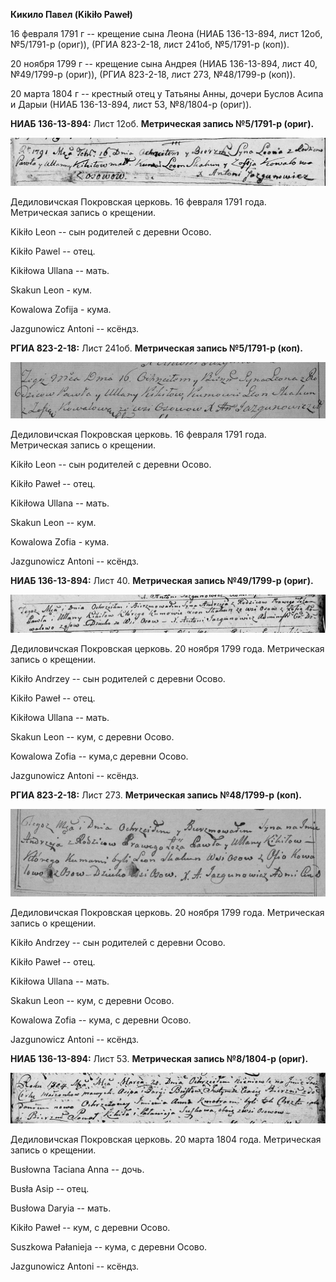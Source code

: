 **Кикило Павел (Kikiło Paweł)**

16 февраля 1791 г -- крещение сына Леона (НИАБ 136-13-894, лист 12об,
№5/1791-р (ориг)), (РГИА 823-2-18, лист 241об, №5/1791-р (коп)).

20 ноября 1799 г -- крещение сына Андрея (НИАБ 136-13-894, лист 40,
№49/1799-р (ориг)), (РГИА 823-2-18, лист 273, №48/1799-р (коп)).

20 марта 1804 г -- крестный отец у Татьяны Анны, дочери Буслов Асипа и
Дарыи (НИАБ 136-13-894, лист 53, №8/1804-р (ориг)).

**НИАБ 136-13-894:** Лист 12об. **Метрическая запись №5/1791-р (ориг).**

![](./media/2cc8f39c88e8a432638375ab303b40597c5f9e82.png)

Дедиловичская Покровская церковь. 16 февраля 1791 года. Метрическая
запись о крещении.

Kikiło Leon -- сын родителей с деревни Осово.

Kikiło Pawel -- отец.

Kikiłowa Ullana -- мать.

Skakun Leon - кум.

Kowalowa Zofija - кума.

Jazgunowicz Antoni -- ксёндз.

**РГИА 823-2-18:** Лист 241об. **Метрическая запись №5/1791-р (коп).**

![](./media/826579bef624c3bb61990be477fc34ad48d19085.png)

Дедиловичская Покровская церковь. 16 февраля 1791 года. Метрическая
запись о крещении.

Kikiło Leon -- сын родителей с деревни Осово.

Kikiło Paweł -- отец.

Kikiłowa Ullana -- мать.

Skakun Leon -- кум.

Kowalowa Zofia - кума.

Jazgunowicz Antoni -- ксёндз.

**НИАБ 136-13-894:** Лист 40. **Метрическая запись №49/1799-р (ориг).**

![](./media/38ae9f6ecc5fa48dabf6007c29ce8b70a995f614.png)

Дедиловичская Покровская церковь. 20 ноября 1799 года. Метрическая
запись о крещении.

Kikiło Andrzey -- сын родителей с деревни Осовo.

Kikiło Paweł -- отец.

Kikiłowa Ullana -- мать.

Skakun Leon -- кум, с деревни Осовo.

Kowalowa Zofia -- кума,с деревни Осовo.

Jazgunowicz Antoni -- ксёндз.

**РГИА 823-2-18:** Лист 273. **Метрическая запись №48/1799-р (коп).**

![](./media/d8b2f2e276cdad366d9eb6cb027111a2d4ede201.png)

Дедиловичская Покровская церковь. 20 ноября 1799 года. Метрическая
запись о крещении.

Kikiło Andrzey -- сын родителей с деревни Осово.

Kikiło Paweł -- отец.

Kikiłowa Ullana -- мать.

Skakun Leon -- кум, с деревни Осово.

Kowalowa Zofia -- кума, с деревни Осово.

Jazgunowicz Antoni -- ксёндз.

**НИАБ 136-13-894:** Лист 53. **Метрическая запись №8/1804-р (ориг).**

![](./media/d9d871a8f535bd45924d7a9efdc623c59b885074.png)

Дедиловичская Покровская церковь. 20 марта 1804 года. Метрическая запись
о крещении.

Busłowna Taciana Anna -- дочь.

Busła Asip -- отец.

Busłowa Daryia -- мать.

Kikiło Paweł -- кум, с деревни Осовo.

Suszkowa Pałanieja -- кума, с деревни Осовo.

Jazgunowicz Antoni -- ксёндз.
